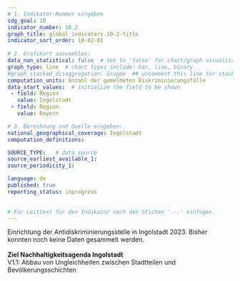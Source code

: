 ```yaml
---
# 1. Indikator-Nummer eingeben 
sdg_goal: 10 
indicator_number: 10.2
graph_title: global_indicators.10-2-title
indicator_sort_order: 10-02-01
 
# 2. Grafikart auswaehlen: 
data_non_statistical: false  # set to 'false' for chart/graph visualization 
graph_type: line  # chart types include: bar, line, binary 
#graph_stacked_disaggregation: Gruppe  ## uncomment this line for stacked bars. eplace 'Geschlecht' with the field of aggregation. 
computation_units: Anzahl der gemeldeten Diskriminierungsfälle 
data_start_values:  # initialize the field to be shown  
 - field: Region 
   value: Ingolstadt 
 - field: Region 
   value: Bayern 

# 3. Berechnung und Quelle eingeben: 
national_geographical_coverage: Ingolstadt 
computation_definitions: 

SOURCE_TYPE:   # data source  
source_earliest_available_1: 
source_periodicity_1: 

language: de   
published: true 
reporting_status: inprogress
 
 
# Für Leittext für den Indikator nach den Stichen '---' einfügen. 
---
```

Einrichtung der Antidiskriminierungsstelle in Ingolstadt 2023. Bisher konnten noch keine Daten gesammelt werden.<br>
<br>
<b>Ziel Nachhaltigkeitsagenda Ingolstadt</b><br>
V1.1: Abbau von Ungleichheiten zwischen Stadtteilen und Bevölkerungsschichten
